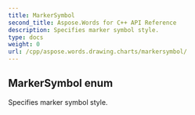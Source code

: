 ```yaml
---
title: MarkerSymbol
second_title: Aspose.Words for C++ API Reference
description: Specifies marker symbol style. 
type: docs
weight: 0
url: /cpp/aspose.words.drawing.charts/markersymbol/
---
```

## MarkerSymbol enum


Specifies marker symbol style.

